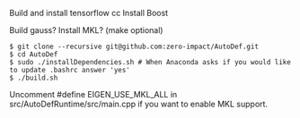 Build and install tensorflow cc
Install Boost

Build gauss?
Install MKL? (make optional)

```
$ git clone --recursive git@github.com:zero-impact/AutoDef.git
$ cd AutoDef
$ sudo ./installDependencies.sh # When Anaconda asks if you would like to update .bashrc answer 'yes'
$ ./build.sh
```

Uncomment #define EIGEN_USE_MKL_ALL in src/AutoDefRuntime/src/main.cpp if you want to enable MKL support.